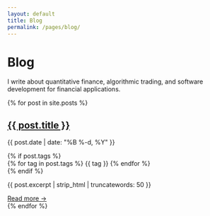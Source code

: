 ```yaml
---
layout: default
title: Blog
permalink: /pages/blog/
---
```


<div class="container">
  <h1>Blog</h1>
  
  <p>I write about quantitative finance, algorithmic trading, and software development for financial applications.</p>
  
  <div class="posts-list">
    {% for post in site.posts %}
    <div class="post-item">
      <h2 class="post-title"><a href="{{ post.url | relative_url }}">{{ post.title }}</a></h2>
      <p class="post-meta">{{ post.date | date: "%B %-d, %Y" }}</p>
      {% if post.tags %}
      <div class="post-tags">
        {% for tag in post.tags %}
        <span class="tag">{{ tag }}</span>
        {% endfor %}
      </div>
      {% endif %}
      <p class="post-excerpt">{{ post.excerpt | strip_html | truncatewords: 50 }}</p>
      <a href="{{ post.url | relative_url }}">Read more →</a>
    </div>
    {% endfor %}
  </div>
</div>
